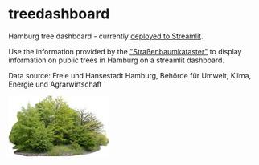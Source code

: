 # treedashboard
Hamburg tree dashboard - currently [deployed to Streamlit](https://treedashboardhh.streamlit.app).

Use the information provided by the ["Straßenbaumkataster"](https://api.hamburg.de/datasets/v1/strassenbaumkataster) to display information on public trees in Hamburg on a streamlit dashboard.

Data source:  Freie und Hansestadt Hamburg, Behörde für Umwelt, Klima, Energie und Agrarwirtschaft

<img src="trees.png" alt="photo of trees" width="200"/>

